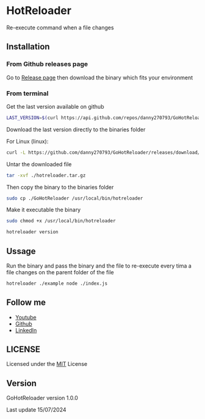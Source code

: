 # HotReloader

Re-execute command when a file changes

## Installation

### From Github releases page

Go to [Release page](https://github.com/danny270793/gohotreloader/releases) then download the binary which fits your environment

### From terminal

Get the last version available on github

```bash
LAST_VERSION=$(curl https://api.github.com/repos/danny270793/GoHotReloader/releases/latest | grep tag_name | cut -d '"' -f 4)
```

Download the last version directly to the binaries folder

For Linux (linux):

```bash
curl -L https://github.com/danny270793/GoHotReloader/releases/download/${LAST_VERSION}/GoHotReloader_${LAST_VERSION}_linux_amd64.tar.gz -o ./hotreloader.tar.gz
```

Untar the downloaded file

```bash
tar -xvf ./hotreloader.tar.gz
```

Then copy the binary to the binaries folder

```bash
sudo cp ./GoHotReloader /usr/local/bin/hotreloader
```

Make it executable the binary

```bash
sudo chmod +x /usr/local/bin/hotreloader
```

```bash
hotreloader version
```

## Ussage

Run the binary and pass the binary and the file to re-execute every tima a file changes on the parent folder of the file

```bash
hotreloader ./example node ./index.js
```

## Follow me

- [Youtube](https://www.youtube.com/channel/UC5MAQWU2s2VESTXaUo-ysgg)
- [Github](https://www.github.com/danny270793/)
- [LinkedIn](https://www.linkedin.com/in/danny270793)

## LICENSE

Licensed under the [MIT](license.md) License

## Version

GoHotReloader version 1.0.0

Last update 15/07/2024